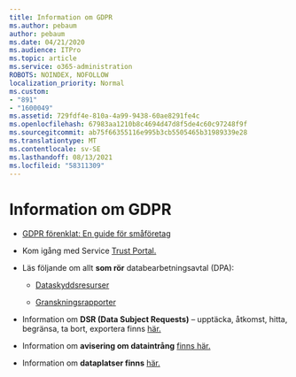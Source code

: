 ```yaml
---
title: Information om GDPR
ms.author: pebaum
author: pebaum
ms.date: 04/21/2020
ms.audience: ITPro
ms.topic: article
ms.service: o365-administration
ROBOTS: NOINDEX, NOFOLLOW
localization_priority: Normal
ms.custom:
- "891"
- "1600049"
ms.assetid: 729fdf4e-810a-4a99-9438-60ae8291fe4c
ms.openlocfilehash: 67983aa1210b8c4694d47d8f5de4c60c97248f9f
ms.sourcegitcommit: ab75f66355116e995b3cb5505465b31989339e28
ms.translationtype: MT
ms.contentlocale: sv-SE
ms.lasthandoff: 08/13/2021
ms.locfileid: "58311309"
---
```

# <a name="information-about-gdpr"></a>Information om GDPR

- [GDPR förenklat: En guide för småföretag](https://docs.microsoft.com/microsoft-365/admin/security-and-compliance/gdpr-compliance)

- Kom igång med Service [Trust Portal.](https://servicetrust.microsoft.com/ViewPage/GDPRGetStarted)

- Läs följande om allt **som rör** databearbetningsavtal (DPA):

  - [Dataskyddsresurser](https://servicetrust.microsoft.com/ViewPage/TrustDocuments)

  - [Granskningsrapporter](https://servicetrust.microsoft.com/ViewPage/MSComplianceGuide)

- Information om **DSR (Data Subject Requests)** – upptäcka, åtkomst, hitta, begränsa, ta bort, exportera finns [här.](https://docs.microsoft.com/microsoft-365/compliance/gdpr-dsr-office365)

- Information om **avisering om dataintrång** [finns här.](https://servicetrust.microsoft.com/ViewPage/GDPRBreach)

- Information om **dataplatser finns** [här.](https://products.office.com/where-is-your-data-located?ms.officeurl=datamaps&amp;geo=All#All)
